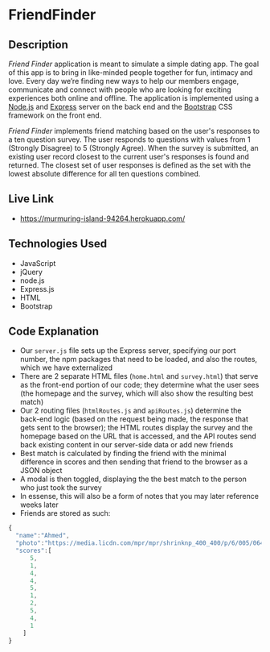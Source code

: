 # FriendFinder

## Description

*Friend Finder* application is meant to simulate a simple dating app. The goal of this app is to bring in like-minded people together for fun, intimacy and love. Every day we’re finding new ways to help our members engage, communicate and connect with people who are looking for exciting experiences both online and offline. The application is implemented using a [Node.js](https://nodejs.org/en/) and [Express](https://expressjs.com/) server on the back end and the [Bootstrap](http://getbootstrap.com/) CSS framework on the front end.

*Friend Finder* implements friend matching based on the user's responses to a ten question survey. The user responds to questions with values from 1 (Strongly Disagree) to 5 (Strongly Agree). When the survey is submitted, an existing user record closest to the current user's responses is found and returned. The closest set of user responses is defined as the set with the lowest absolute difference for all ten questions combined.

## Live Link
 - https://murmuring-island-94264.herokuapp.com/

## Technologies Used

- JavaScript
- jQuery
- node.js
- Express.js
- HTML
- Bootstrap

## Code Explanation
- Our `server.js` file sets up the Express server, specifying our port number, the npm packages that need to be loaded, and also the routes, which we have externalized
- There are 2 separate HTML files (`home.html` and `survey.html`) that serve as the front-end portion of our code; they determine what the user sees (the homepage and the survey, which will also show the resulting best match)
- Our 2 routing files (`htmlRoutes.js` and `apiRoutes.js`) determine the back-end logic (based on the request being made, the response that gets sent to the browser); the HTML routes display the survey and the homepage based on the URL that is accessed, and the API routes send back existing content in our server-side data or add new friends
- Best match is calculated by finding the friend with the minimal difference in scores and then sending that friend to the browser as a JSON object
- A modal is then toggled, displaying the the best match to the person who just took the survey
- In essense, this will also be a form of notes that you may later reference weeks later
- Friends are stored as such:

```js
{
  "name":"Ahmed",
  "photo":"https://media.licdn.com/mpr/mpr/shrinknp_400_400/p/6/005/064/1bd/3435aa3.jpg",
  "scores":[
      5,
      1,
      4,
      4,
      5,
      1,
      2,
      5,
      4,
      1
    ]
}
```
